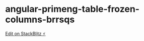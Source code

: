 # angular-primeng-table-frozen-columns-brrsqs

[Edit on StackBlitz ⚡️](https://stackblitz.com/edit/angular-primeng-table-frozen-columns-brrsqs)